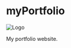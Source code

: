 # myPortfolio


![Logo](https://github.com/Reconnact/Reconnact.github.io/blob/master/pictures/logo.png?raw=true)

My portfolio website.
